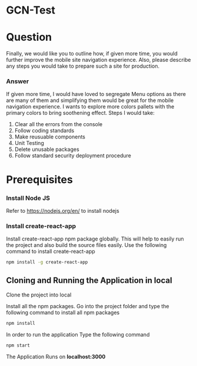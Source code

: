 # GCN-Test

# Question

Finally, we would like you to outline how, if given more time, you would further improve the mobile site navigation experience. Also, please describe any steps you would take to prepare such a site for production.

### Answer

If given more time, I would have loved to segregate Menu options as there are many of them and simplifying them would be great for the mobile navigation experience. I wants to explore more colors pallets with the primary colors to bring soothening effect.
Steps I would take:
1. Clear all the errors from the console
2. Follow coding standards
3. Make reusuable components
4. Unit Testing
5. Delete unusable packages
6. Follow standard security deployment procedure

# Prerequisites

### Install Node JS
Refer to https://nodejs.org/en/ to install nodejs

### Install create-react-app
Install create-react-app npm package globally. This will help to easily run the project and also build the source files easily. Use the following command to install create-react-app

```bash
npm install -g create-react-app
```

## Cloning and Running the Application in local

Clone the project into local

Install all the npm packages. Go into the project folder and type the following command to install all npm packages

```bash
npm install
```

In order to run the application Type the following command

```bash
npm start
```

The Application Runs on **localhost:3000**

